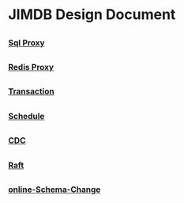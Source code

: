 # JIMDB Design Document

## <font size=3>[Sql Proxy](./proxyDesign/sql.md)</font>
## <font size=3>[Redis Proxy](./proxyDesign/redis.md)</font>
## <font size=3>[Transaction](./transaction.md)</font>
## <font size=3>[Schedule](./schedule.md)</font>
## <font size=3>[CDC](./cdc.md)</font>
## <font size=3>[Raft](./storeDesign/raft.md)</font>
## <font size=3>[online-Schema-Change](./online-schema-change.md)</font>